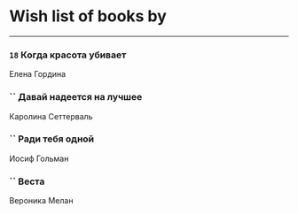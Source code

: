 # Wish list of books by [](https://ok.ru/profile/536771522733)
---

### `18` Когда красота убивает
Елена Гордина

### `` Давай надеется на лучшее
Каролина Сеттерваль

### `` Ради тебя одной
Иосиф Гольман

### `` Веста
Вероника Мелан


